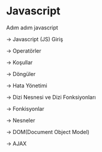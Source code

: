 # Javascript

Adım adım javascript 

  -> Javascript (JS) Giriş

  -> Operatörler

  -> Koşullar

  -> Döngüler

  -> Hata Yönetimi
  
  -> Dizi Nesnesi ve Dizi Fonksiyonları
  
  -> Fonkisyonlar
  
  -> Nesneler
  
  -> DOM(Document Object Model)
  
  -> AJAX
